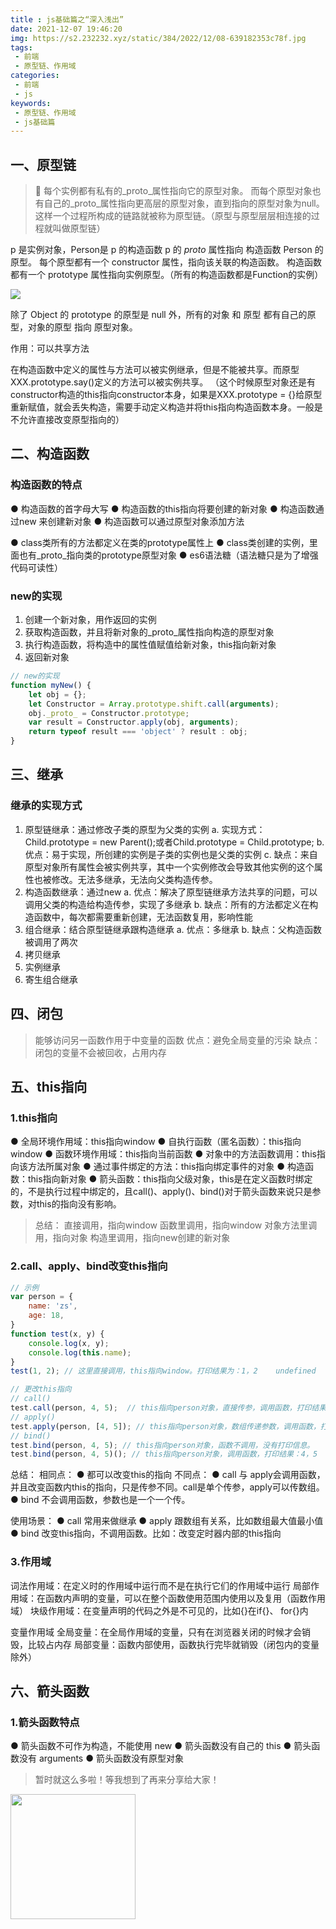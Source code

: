 ```yaml
---
title : js基础篇之“深入浅出”
date: 2021-12-07 19:46:20
img: https://s2.232232.xyz/static/384/2022/12/08-639182353c78f.jpg
tags:
 - 前端
 - 原型链、作用域
categories: 
 - 前端
 - js
keywords:
 - 原型链、作用域
 - js基础篇
---
```

## 一、原型链
> 🎯 每个实例都有私有的_proto_属性指向它的原型对象。
> 而每个原型对象也有自己的_proto_属性指向更高层的原型对象，直到指向的原型对象为null。
> 这样一个过程所构成的链路就被称为原型链。（原型与原型层层相连接的过程就叫做原型链）

p 是实例对象，Person是 p 的构造函数
p 的 _proto_ 属性指向 构造函数 Person 的原型。
每个原型都有一个 constructor 属性，指向该关联的构造函数。
构造函数都有一个 prototype 属性指向实例原型。（所有的构造函数都是Function的实例）

![](./person.png)

除了 Object 的 prototype 的原型是 null 外，所有的对象 和 原型 都有自己的原型，对象的原型 指向 原型对象。

作用：可以共享方法

在构造函数中定义的属性与方法可以被实例继承，但是不能被共享。而原型XXX.prototype.say()定义的方法可以被实例共享。
（这个时候原型对象还是有constructor构造的this指向constructor本身，如果是XXX.prototype = {}给原型重新赋值，就会丢失构造，需要手动定义构造并将this指向构造函数本身。一般是不允许直接改变原型指向的）

## 二、构造函数
### 构造函数的特点
● 构造函数的首字母大写
● 构造函数的this指向将要创建的新对象
● 构造函数通过new 来创建新对象
● 构造函数可以通过原型对象添加方法

● class类所有的方法都定义在类的prototype属性上
● class类创建的实例，里面也有_proto_指向类的prototype原型对象
● es6语法糖（语法糖只是为了增强代码可读性）

### new的实现
1. 创建一个新对象，用作返回的实例
2. 获取构造函数，并且将新对象的_proto_属性指向构造的原型对象
3. 执行构造函数，将构造中的属性值赋值给新对象，this指向新对象
4. 返回新对象

```js
// new的实现
function myNew() {
    let obj = {};
    let Constructor = Array.prototype.shift.call(arguments);
    obj._proto_ = Constructor.prototype;
    var result = Constructor.apply(obj, arguments);
    return typeof result === 'object' ? result : obj;
}
```

## 三、继承
### 继承的实现方式
1. 原型链继承：通过修改子类的原型为父类的实例
  a. 实现方式：Child.prototype = new Parent();或者Child.prototype = Child.prototype;
  b. 优点：易于实现，所创建的实例是子类的实例也是父类的实例
  c. 缺点：来自原型对象所有属性会被实例共享，其中一个实例修改会导致其他实例的这个属性也被修改。无法多继承，无法向父类构造传参。
2. 构造函数继承：通过new
  a. 优点：解决了原型链继承方法共享的问题，可以调用父类的构造给构造传参，实现了多继承
  b. 缺点：所有的方法都定义在构造函数中，每次都需要重新创建，无法函数复用，影响性能
3. 组合继承：结合原型链继承跟构造继承
  a. 优点：多继承
  b. 缺点：父构造函数被调用了两次
4. 拷贝继承
5. 实例继承
6. 寄生组合继承

## 四、闭包
> 能够访问另一函数作用于中变量的函数
> 优点：避免全局变量的污染
> 缺点：闭包的变量不会被回收，占用内存

## 五、this指向
### 1.this指向
● 全局环境作用域：this指向window
● 自执行函数（匿名函数）：this指向window
● 函数环境作用域：this指向当前函数
● 对象中的方法函数调用：this指向该方法所属对象
● 通过事件绑定的方法：this指向绑定事件的对象
● 构造函数：this指向新对象
● 箭头函数：this指向父级对象，this是在定义函数时绑定的，不是执行过程中绑定的，且call()、apply()、bind()对于箭头函数来说只是参数，对this的指向没有影响。

> 总结：
> 直接调用，指向window
> 函数里调用，指向window
> 对象方法里调用，指向对象
> 构造里调用，指向new创建的新对象

### 2.call、apply、bind改变this指向

```js
// 示例
var person = {
    name: 'zs',
    age: 18,
}
function test(x, y) {
    console.log(x, y);
    console.log(this.name);
}
test(1, 2); // 这里直接调用，this指向window。打印结果为：1，2	undefined

// 更改this指向
// call()
test.call(person, 4, 5);  // this指向person对象，直接传参，调用函数，打印结果：4，5	zs
// apply()
test.apply(person, [4, 5]); // this指向person对象，数组传递参数，调用函数，打印结果：4，5	zs
// bind()
test.bind(person, 4, 5); // this指向person对象，函数不调用，没有打印信息。
test.bind(person, 4, 5)(); // this指向person对象，调用函数，打印结果：4，5	zs
```

总结：
相同点：
● 都可以改变this的指向
不同点：
● call 与 apply会调用函数，并且改变函数内this的指向，只是传参不同。call是单个传参，apply可以传数组。
● bind 不会调用函数，参数也是一个一个传。

使用场景：
● call 常用来做继承
● apply 跟数组有关系，比如数组最大值最小值
● bind 改变this指向，不调用函数。比如：改变定时器内部的this指向

### 3.作用域
词法作用域：在定义时的作用域中运行而不是在执行它们的作用域中运行
局部作用域：在函数内声明的变量，可以在整个函数使用范围内使用以及复用（函数作用域）
块级作用域：在变量声明的代码之外是不可见的，比如{}在if{}、 for{}内

变量作用域
全局变量：在全局作用域的变量，只有在浏览器关闭的时候才会销毁，比较占内存
局部变量：函数内部使用，函数执行完毕就销毁（闭包内的变量除外）

## 六、箭头函数
### 1.箭头函数特点
● 箭头函数不可作为构造，不能使用 new
● 箭头函数没有自己的 this
● 箭头函数没有 arguments
● 箭头函数没有原型对象

> 暂时就这么多啦！等我想到了再来分享给大家！
<img src="https://s6.jpg.cm/2021/12/07/LQygfH.png" width="200px"/>